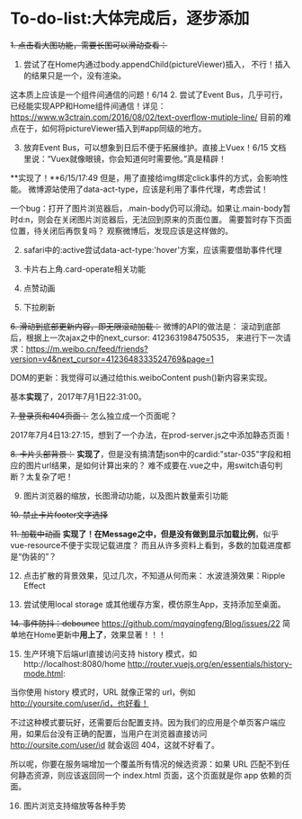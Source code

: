 # To-do-list:大体完成后，逐步添加

~~1. 点击看大图功能，需要长图可以滑动查看：~~
  1. 尝试了在Home内通过body.appendChild(pictureViewer)插入，
  不行！插入的结果只是一个<picture-viewer></picture-viewer>，没有渲染。

  这本质上应该是一个组件间通信的问题！6/14
  2. 尝试了Event Bus，几乎可行，已经能实现APP和Home组件间通信！详见：https://www.w3ctrain.com/2016/08/02/text-overflow-mutiple-line/
  目前的难点在于，如何将pictureViewer插入到#app同级的地方。

  3. 放弃Event Bus，可以想象到日后不便于拓展维护。直接上Vuex！6/15
  文档里说：“Vuex就像眼镜，你会知道何时需要他。”真是精辟！

  **实现了！**6/15/17:49
  但是，用了直接给img绑定click事件的方式，会影响性能。
  微博源站使用了data-act-type，应该是利用了事件代理，考虑尝试！

  一个bug：打开了图片浏览器后，.main-body仍可以滑动。如果让.main-body暂时d:n，则会在关闭图片浏览器后，无法回到原来的页面位置。
  需要暂时存下页面位置，待关闭后再恢复吗？
  观察微博后，发现应该是这样做的。

2. safari中的:active尝试data-act-type:'hover'方案，应该需要借助事件代理

3. 卡片右上角.card-operate相关功能

4. 点赞动画

5. 下拉刷新

~~6. 滑动到底部更新内容，即无限滚动加载：~~
微博的API的做法是：
滚动到底部后，根据上一次ajax之中的next_cursor: 4123631984750535，
来进行下一次请求：https://m.weibo.cn/feed/friends?version=v4&next_cursor=4123648333524769&page=1

DOM的更新：我觉得可以通过给this.weiboContent
push()新内容来实现。

基本**实现**了，2017年7月1日22:31:00。

~~7. 登录页和404页面：~~
怎么独立成一个页面呢？

2017年7月4日13:27:15，想到了一个办法，在prod-server.js之中添加静态页面！

~~8. 卡片头部背景：~~
**实现了**，但是没有搞清楚json中的cardid:"star-035"字段和相应的图片url结果，是如何计算出来的？
难不成要在.vue之中，用switch语句判断？太复杂了吧！

9. 图片浏览器的缩放，长图滑动功能，以及图片数量索引功能

~~10. 禁止卡片footer文字选择~~

~~11. 加载中动画~~
**实现了！**在Message之中，但是没有做到**显示加载比例**，似乎vue-resource不便于实现记载进度？
而且从许多资料上看到，多数的加载进度都是“伪装的”？

12. 点击扩散的背景效果，见过几次，不知道从何而来：
水波涟漪效果：Ripple Effect

13. 尝试使用local storage 或其他缓存方案，模仿原生App，支持添加至桌面。

~~14. 事件防抖：debounce~~
https://github.com/mqyqingfeng/Blog/issues/22
简单地在Home更新中**用上了**，效果显著！！！

15. 生产环境下后端url直接访问支持 history 模式，如http://localhost:8080/home
http://router.vuejs.org/en/essentials/history-mode.html:

当你使用 history 模式时，URL 就像正常的 url，例如 http://yoursite.com/user/id，也好看！

不过这种模式要玩好，还需要后台配置支持。因为我们的应用是个单页客户端应用，如果后台没有正确的配置，当用户在浏览器直接访问 http://oursite.com/user/id 就会返回 404，这就不好看了。

所以呢，你要在服务端增加一个覆盖所有情况的候选资源：如果 URL 匹配不到任何静态资源，则应该返回同一个 index.html 页面，这个页面就是你 app 依赖的页面。

16. 图片浏览支持缩放等各种手势
